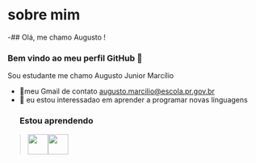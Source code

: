   # sobre mim

-## Olá, me chamo Augusto ! 
### Bem vindo ao meu perfil GitHub 👋

  Sou estudante me chamo Augusto Junior Marcílio
- 👋meu Gmail de contato 
augusto.marcilio@escola.pr.gov.br
- 👀 eu estou interessadao  em aprender a programar  novas  línguagens 
  ### Estou aprendendo

> <img src="https://cdn.jsdelivr.net/gh/devicons/devicon/icons/linux/linux-original.svg" width="40" height="40"/><img src="https://cdn.jsdelivr.net/gh/devicons/devicon/icons/git/git-original.svg" width="40" height="40"/>

